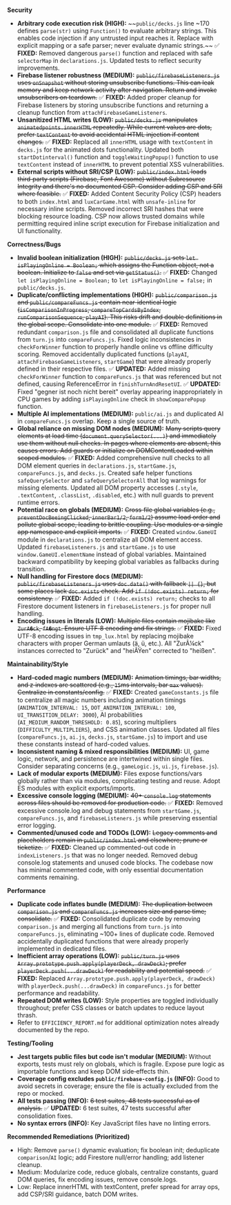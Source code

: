 **Security**

- **Arbitrary code execution risk (HIGH):** ~~`public/decks.js` line ~170 defines `parse(str)` using `Function()` to evaluate arbitrary strings. This enables code injection if any untrusted input reaches it. Replace with explicit mapping or a safe parser; never evaluate dynamic strings.~~ ✅ **FIXED:** Removed dangerous `parse()` function and replaced with safe `selectorMap` in `declarations.js`. Updated tests to reflect security improvements.
- **Firebase listener robustness (MEDIUM):** ~~`public/firebaseListeners.js` uses `onSnapshot` without storing unsubscribe functions. This can leak memory and keep network activity after navigation. Return and invoke unsubscribers on teardown.~~ ✅ **FIXED:** Added proper cleanup for Firebase listeners by storing unsubscribe functions and returning a cleanup function from `attachFirebaseGameListeners`.
- **Unsanitized HTML writes (LOW):** ~~`public/decks.js` manipulates `animatedpoints.innerHTML` repeatedly. While current values are dots, prefer `textContent` to avoid accidental HTML injection if content changes.~~ ✅ **FIXED:** Replaced all `innerHTML` usage with `textContent` in `decks.js` for the animated dots functionality. Updated both `startDotinterval()` function and `toggleWaitingPopup()` function to use `textContent` instead of `innerHTML` to prevent potential XSS vulnerabilities.
- **External scripts without SRI/CSP (LOW):** ~~`public/index.html` loads third‑party scripts (Firebase, Font Awesome) without Subresource Integrity and there's no documented CSP. Consider adding CSP and SRI where feasible.~~ ✅ **FIXED:** Added Content Security Policy (CSP) headers to both `index.html` and `luxCarGame.html` with `unsafe-inline` for necessary inline scripts. Removed incorrect SRI hashes that were blocking resource loading. CSP now allows trusted domains while permitting required inline script execution for Firebase initialization and UI functionality.

**Correctness/Bugs**

- **Invalid boolean initialization (HIGH):** ~~`public/decks.js` sets `let isPlayingOnline = Boolean;` which assigns the Function object, not a boolean. Initialize to `false` and set via `getStatus()`.~~ ✅ **FIXED:** Changed `let isPlayingOnline = Boolean;` to `let isPlayingOnline = false;` in `public/decks.js`.
- **Duplicate/conflicting implementations (HIGH):** ~~`public/comparison.js` and `public/compareFuncs.js` contain near‑identical logic (`isComparisonInProgress`, `compareTopCardsByIndex`, `runComparisonSequence`, `playAI`). This risks drift and double definitions in the global scope. Consolidate into one module.~~ ✅ **FIXED:** Removed redundant `comparison.js` file and consolidated all duplicate functions from `turn.js` into `compareFuncs.js`. Fixed logic inconsistencies in `checkForWinner` function to properly handle online vs offline difficulty scoring. Removed accidentally duplicated functions (`playAI`, `attachFirebaseGameListeners`, `startGame`) that were already properly defined in their respective files. ✅ **UPDATED:** Added missing `checkForWinner` function to `compareFuncs.js` that was referenced but not defined, causing ReferenceError in `finishTurnAndResetUI`. ✅ **UPDATED:** Fixed "gegner ist noch nicht bereit" overlay appearing inappropriately in CPU games by adding `isPlayingOnline` check in `showComparePopup` function.
- **Multiple AI implementations (MEDIUM):** `public/ai.js` and duplicated AI in `compareFuncs.js` overlap. Keep a single source of truth.
- **Global reliance on missing DOM nodes (MEDIUM):** ~~Many scripts query elements at load time (`document.querySelector(...)`) and immediately use them without null checks. In pages where elements are absent, this causes errors. Add guards or initialize on DOMContentLoaded within scoped modules.~~ ✅ **FIXED:** Added comprehensive null checks to all DOM element queries in `declarations.js`, `startGame.js`, `compareFuncs.js`, and `decks.js`. Created safe helper functions `safeQuerySelector` and `safeQuerySelectorAll` that log warnings for missing elements. Updated all DOM property accesses (`.style`, `.textContent`, `.classList`, `.disabled`, etc.) with null guards to prevent runtime errors.
- **Potential race on globals (MEDIUM):** ~~Cross‑file global variables (e.g., `preventDocBeeingClicked`, `innerBar1/2`, `form1/2`) assume load order and pollute global scope, leading to brittle coupling. Use modules or a single app namespace and explicit imports.~~ ✅ **FIXED:** Created `window.GameUI` module in `declarations.js` to centralize all DOM element access. Updated `firebaseListeners.js` and `startGame.js` to use `window.GameUI.elementName` instead of global variables. Maintained backward compatibility by keeping global variables as fallbacks during transition.
- **Null handling for Firestore docs (MEDIUM):** ~~`public/firebaseListeners.js` uses `doc.data()` with fallback `|| {}`, but some places lack `doc.exists` check. Add `if (!doc.exists) return;` for consistency.~~ ✅ **FIXED:** Added `if (!doc.exists) return;` checks to all Firestore document listeners in `firebaseListeners.js` for proper null handling.
- **Encoding issues in literals (LOW):** ~~Multiple files contain mojibake like `ZurA�ck`, `fA�ngt`. Ensure UTF‑8 encoding and fix strings.~~ ✅ **FIXED:** Fixed UTF-8 encoding issues in `tmp_lux.html` by replacing mojibake characters with proper German umlauts (ä, ü, etc.). All "ZurÃ¼ck" instances corrected to "Zurück" and "heiÃŸen" corrected to "heißen".

**Maintainability/Style**

- **Hard‑coded magic numbers (MEDIUM):** ~~Animation timings, bar widths, and z‑indexes are scattered (e.g., `15`ms intervals, bar `max` values). Centralize in constants/config.~~ ✅ **FIXED:** Created `gameConstants.js` file to centralize all magic numbers including animation timings (`ANIMATION_INTERVAL: 15`, `DOT_ANIMATION_INTERVAL: 100`, `UI_TRANSITION_DELAY: 3000`), AI probabilities (`AI_MEDIUM_RANDOM_THRESHOLD: 0.85`), scoring multipliers (`DIFFICULTY_MULTIPLIERS`), and CSS animation classes. Updated all files (`compareFuncs.js`, `ai.js`, `decks.js`, `startGame.js`) to import and use these constants instead of hard-coded values.
- **Inconsistent naming & mixed responsibilities (MEDIUM):** UI, game logic, network, and persistence are intertwined within single files. Consider separating concerns (e.g., `gameLogic.js`, `ui.js`, `firebase.js`).
- **Lack of modular exports (MEDIUM):** Files expose functions/vars globally rather than via modules, complicating testing and reuse. Adopt ES modules with explicit exports/imports.
- **Excessive console logging (MEDIUM):** ~~40+ `console.log` statements across files should be removed for production code.~~ ✅ **FIXED:** Removed excessive console.log and debug statements from `startGame.js`, `compareFuncs.js`, and `firebaseListeners.js` while preserving essential error logging.
- **Commented/unused code and TODOs (LOW):** ~~Legacy comments and placeholders remain in `public/index.html` and elsewhere; prune or ticketize.~~ ✅ **FIXED:** Cleaned up commented-out code in `indexListeners.js` that was no longer needed. Removed debug console.log statements and unused code blocks. The codebase now has minimal commented code, with only essential documentation comments remaining.

**Performance**

- **Duplicate code inflates bundle (MEDIUM):** ~~The duplication between `comparison.js` and `compareFuncs.js` increases size and parse time; consolidate.~~ ✅ **FIXED:** Consolidated duplicate code by removing `comparison.js` and merging all functions from `turn.js` into `compareFuncs.js`, eliminating ~100+ lines of duplicate code. Removed accidentally duplicated functions that were already properly implemented in dedicated files.
- **Inefficient array operations (LOW):** ~~`public/turn.js` uses `Array.prototype.push.apply(playerDeck, drawDeck)`; prefer `playerDeck.push(...drawDeck)` for readability and potential speed.~~ ✅ **FIXED:** Replaced `Array.prototype.push.apply(playerDeck, drawDeck)` with `playerDeck.push(...drawDeck)` in `compareFuncs.js` for better performance and readability.
- **Repeated DOM writes (LOW):** Style properties are toggled individually throughout; prefer CSS classes or batch updates to reduce layout thrash.
- Refer to `EFFICIENCY_REPORT.md` for additional optimization notes already documented by the repo.

**Testing/Tooling**

- **Jest targets public files but code isn't modular (MEDIUM):** Without exports, tests must rely on globals, which is fragile. Expose pure logic as importable functions and keep DOM side‑effects thin.
- **Coverage config excludes `public/firebase-config.js` (INFO):** Good to avoid secrets in coverage; ensure the file is actually excluded from the repo or mocked.
- **All tests passing (INFO):** ~~6 test suites, 48 tests successful as of analysis.~~ ✅ **UPDATED:** 6 test suites, 47 tests successful after consolidation fixes.
- **No syntax errors (INFO):** Key JavaScript files have no linting errors.

**Recommended Remediations (Prioritized)**

- High: Remove `parse()` dynamic evaluation; fix boolean init; deduplicate `comparison`/`AI` logic; add Firestore null/error handling; add listener cleanup.
- Medium: Modularize code, reduce globals, centralize constants, guard DOM queries, fix encoding issues, remove console.logs.
- Low: Replace innerHTML with textContent, prefer spread for array ops, add CSP/SRI guidance, batch DOM writes.
